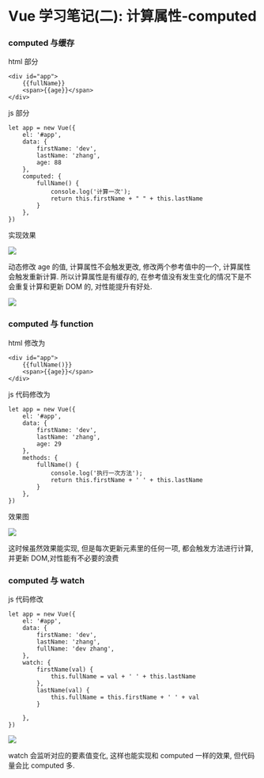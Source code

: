 # Vue 学习笔记(二): 计算属性-computed

### computed 与缓存

html 部分

```
<div id="app">
    {{fullName}}
    <span>{{age}}</span>
</div>
```

js 部分

```
let app = new Vue({
    el: '#app',
    data: {
        firstName: 'dev',
        lastName: 'zhang',
        age: 88
    },
    computed: {
        fullName() {
            console.log('计算一次');
            return this.firstName + " " + this.lastName
        }
    },
})
```

实现效果

![](http://imgs.devzhangjs.com/15614706983022.jpg)

动态修改 age 的值, 计算属性不会触发更改, 修改两个参考值中的一个, 计算属性会触发重新计算. 所以计算属性是有缓存的, 在参考值没有发生变化的情况下是不会重复计算和更新 DOM 的, 对性能提升有好处.

![](http://imgs.devzhangjs.com/15614708416808.jpg)


### computed 与 function

html 修改为

```
<div id="app">
    {{fullName()}}
    <span>{{age}}</span>
</div>
```

js 代码修改为

```
let app = new Vue({
    el: '#app',
    data: {
        firstName: 'dev',
        lastName: 'zhang',
        age: 29
    },
    methods: {
        fullName() {
            console.log('执行一次方法');
            return this.firstName + ' ' + this.lastName
        }
    },
})
```

效果图

![](http://imgs.devzhangjs.com/15614715728040.jpg)

这时候虽然效果能实现, 但是每次更新元素里的任何一项, 都会触发方法进行计算, 并更新 DOM,对性能有不必要的浪费


### computed 与 watch

js 代码修改

```
let app = new Vue({
    el: '#app',
    data: {
        firstName: 'dev',
        lastName: 'zhang',
        fullName: 'dev zhang',
    },
    watch: {
        firstName(val) {
            this.fullName = val + ' ' + this.lastName
        },
        lastName(val) {
            this.fullName = this.firstName + ' ' + val
        }

    },
})
```

![](http://imgs.devzhangjs.com/15614713168297.jpg)


watch 会监听对应的要素值变化, 这样也能实现和 computed 一样的效果, 但代码量会比 computed 多.















